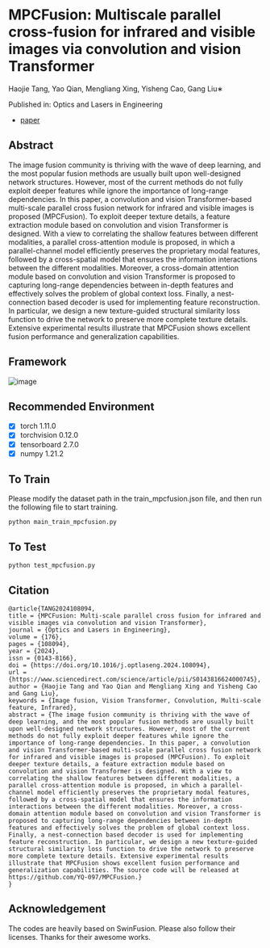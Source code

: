 # MPCFusion: Multiscale parallel cross-fusion for infrared and visible images via convolution and vision Transformer
Haojie Tang, Yao Qian, Mengliang Xing, Yisheng Cao, Gang Liu∗

Published in: Optics and Lasers in Engineering

- [paper](https://www.sciencedirect.com/science/article/abs/pii/S0143816624000745)

## Abstract
The image fusion community is thriving with the wave of deep learning, and the most popular fusion methods are usually built  upon well-designed network structures.  However, most of the current methods do not fully exploit deeper features while ignore the  importance of long-range dependencies.  In this paper, a convolution and vision Transformer-based multi-scale parallel cross fusion  network for infrared and visible images is proposed (MPCFusion).  To exploit deeper texture details, a feature extraction module  based on convolution and vision Transformer is designed.  With a view to correlating the shallow features between different modalities, a parallel cross-attention module is proposed, in which a parallel-channel model efficiently preserves the proprietary modal  features, followed by a cross-spatial model that ensures the information interactions between the different modalities.  Moreover,  a cross-domain attention module based on convolution and vision Transformer is proposed to capturing long-range dependencies  between in-depth features and effectively solves the problem of global context loss.  Finally, a nest-connection based decoder is used  for implementing feature reconstruction.  In particular, we design a new texture-guided structural similarity loss function to drive  the network to preserve more complete texture details.  Extensive experimental results illustrate that MPCFusion shows excellent  fusion performance and generalization capabilities.
## Framework
![image](https://github.com/YQ-097/MPCFusion/assets/68978140/fd1b9344-5fac-41d6-a714-17cfee1a870a)

## Recommended Environment

 - [x] torch 1.11.0
 - [x] torchvision 0.12.0
 - [x] tensorboard  2.7.0
 - [x] numpy 1.21.2

## To Train
Please modify the dataset path in the train_mpcfusion.json file, and then run the following file to start training.

    python main_train_mpcfusion.py
## To Test

    python test_mpcfusion.py
## Citation

```
@article{TANG2024108094,
title = {MPCFusion: Multi-scale parallel cross fusion for infrared and visible images via convolution and vision Transformer},
journal = {Optics and Lasers in Engineering},
volume = {176},
pages = {108094},
year = {2024},
issn = {0143-8166},
doi = {https://doi.org/10.1016/j.optlaseng.2024.108094},
url = {https://www.sciencedirect.com/science/article/pii/S0143816624000745},
author = {Haojie Tang and Yao Qian and Mengliang Xing and Yisheng Cao and Gang Liu},
keywords = {Image fusion, Vision Transformer, Convolution, Multi-scale feature, Infrared},
abstract = {The image fusion community is thriving with the wave of deep learning, and the most popular fusion methods are usually built upon well-designed network structures. However, most of the current methods do not fully exploit deeper features while ignore the importance of long-range dependencies. In this paper, a convolution and vision Transformer-based multi-scale parallel cross fusion network for infrared and visible images is proposed (MPCFusion). To exploit deeper texture details, a feature extraction module based on convolution and vision Transformer is designed. With a view to correlating the shallow features between different modalities, a parallel cross-attention module is proposed, in which a parallel-channel model efficiently preserves the proprietary modal features, followed by a cross-spatial model that ensures the information interactions between the different modalities. Moreover, a cross-domain attention module based on convolution and vision Transformer is proposed to capturing long-range dependencies between in-depth features and effectively solves the problem of global context loss. Finally, a nest-connection based decoder is used for implementing feature reconstruction. In particular, we design a new texture-guided structural similarity loss function to drive the network to preserve more complete texture details. Extensive experimental results illustrate that MPCFusion shows excellent fusion performance and generalization capabilities. The source code will be released at https://github.com/YQ-097/MPCFusion.}
}
```

## Acknowledgement
The codes are heavily based on SwinFusion. Please also follow their licenses. Thanks for their awesome works.

